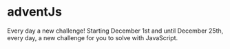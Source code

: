 # adventJs
Every day a new challenge! Starting December 1st and until December 25th, every day, a new challenge for you to solve with JavaScript.

